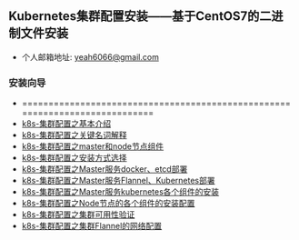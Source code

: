 ## Kubernetes集群配置安装——基于CentOS7的二进制文件安装
- 个人邮箱地址: <yeah6066@gmail.com>
### 安装向导
- ============================================================================
- [k8s-集群配置之基本介绍](K8S-kubernetes集群之基本介绍.md)
- [k8s-集群配置之关键名词解释](K8S-kubernetes集群之关键名词解释.md)
- [k8s-集群配置之master和node节点组件](K8S-kubernetes集群之master和node.md)
- [k8s-集群配置之安装方式选择](K8S-kubernetes集群之安装方式选择.md)
- [k8s-集群配置之Master服务docker、etcd部署](K8S-kubernetes集群之安装配置1.md)
- [k8s-集群配置之Master服务Flannel、Kubernetes部署](K8S-kubernetes集群之安装配置2.md)
- [k8s-集群配置之Master服务kubernetes各个组件的安装](K8S-kubernetes集群之安装配置3.md)
- [k8s-集群配置之Node节点的各个组件的安装配置](K8S-kubernetes集群之安装配置4.md)
- [k8s-集群配置之集群可用性验证](K8S-kubernetes集群之安装配置5.md)
- [k8s-集群配置之集群Flannel的网络配置](K8S-kubernetes集群之安装配置6.md)
